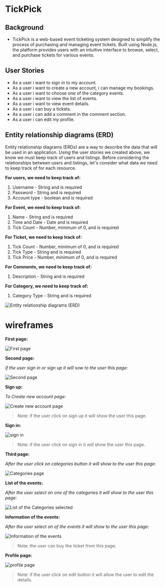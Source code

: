 # TickPick

## Background

- TickPick is a web-based event ticketing system designed to simplify the process of purchasing and managing event tickets. Built using Node.js, the platform provides users with an intuitive interface to browse, select, and purchase tickets for various events.

## User Stories

- As a user i want to sign in to my account.
- As a user i want to create a new account, i can manage my bookings.
- As a user i want to choose one of the category events.
- As a user i want to view the list of events.
- As a user i want to view event details.
- As a user i can buy a tickets.
- As a user i can add a comment in the comment section.
- As a user i can edit my profile.

## Entity relationship diagrams (ERD)

Entity relationship diagrams (ERDs) are a way to describe the data that will be used in an application. Using the user stories we created above, we know we must keep track of users and listings. Before considering the relationships between users and listings, let's consider what data we need to keep track of for each resource.

**For users, we need to keep track of:**

1. Username - String and is required
2. Password - String and is required
3. Account type - boolean and is required

**For Event, we need to keep track of:**

1. Name - String and is required
2. Time and Date - Date and is required
3. Tick Count - Number, minimum of 0, and is required

**For Ticket, we need to keep track of:**

1. Tick Count - Number, minimum of 0, and is required
2. Tick Type - String and is required
3. Tick Price - Number, minimum of 0, and is required

**For Comments, we need to keep track of:**

1. Description - String and is required

**For Category, we need to keep track of:**

1. Category Type - String and is required

![Entity relationship diagrams (ERD) ](./TickPick.png)

# wireframes

**First page:**

![First page](./First%20page.png)

**Second page:**

_if the user sign in or sign up it will sow to the user this page:_

![Second page](./Second%20page.png)

**Sign up:**

_To Create new account page:_

![Create new account page](./create%20new%20account.png)

> Note: if the user click on sign up it will show the user this page.

**Sign in:**

![sign in](./sign%20in.png)

> Note: if the user click on sign in it will show the user this page.

**Third page:**

_After the user click on categories button it will show to the user this page:_

![Categories page](./Categorise.png)

**List of the events:**

_After the user select on one of the categories it will show to the user this page:_

![List of the Categories selected](./list.png)

**Information of the events:**

_After the user select on of the events it will show to the user this page:_

![Information of the events](./event%20info.png)

> Note: the user can buy the ticket from this page.

**Profile page:**

![profile page](./profile.png)

> Note: if the user click on edit button it will allow the user to edit the details.
